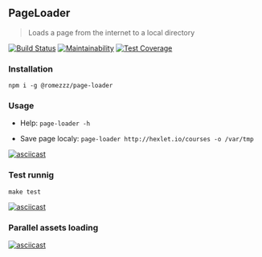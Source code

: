 ## PageLoader
> Loads a page from the internet to a local directory

[![Build Status](https://travis-ci.com/Romez/backend-project-lvl3.svg?branch=master)](https://travis-ci.com/Romez/backend-project-lvl3)
[![Maintainability](https://api.codeclimate.com/v1/badges/cc533281c76759aad13e/maintainability)](https://codeclimate.com/github/Romez/backend-project-lvl3/maintainability)
[![Test Coverage](https://api.codeclimate.com/v1/badges/cc533281c76759aad13e/test_coverage)](https://codeclimate.com/github/Romez/backend-project-lvl3/test_coverage)

### Installation
`npm i -g @romezzz/page-loader`

### Usage
* Help: `page-loader -h`

* Save page localy: `page-loader http://hexlet.io/courses -o /var/tmp`

[![asciicast](https://asciinema.org/a/269803.svg)](https://asciinema.org/a/269803)

### Test runnig
`make test`

[![asciicast](https://asciinema.org/a/271435.svg)](https://asciinema.org/a/271435)

### Parallel assets loading
[![asciicast](https://asciinema.org/a/273491.svg)](https://asciinema.org/a/273491)
